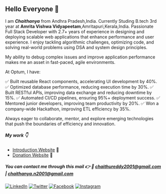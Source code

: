 ## Hello Everyone 👋
I am ***Chaithanya*** from Andhra Pradesh,India. Currently Studing B.tech 3rd year at **Amrita Vishwa Vidyapeetam**,Amritapuri,Kerala,India.
Passionate Full Stack Developer with 2.7+ years of experience in designing and deploying scalable web applications that enhance performance and user experience. I enjoy tackling algorithmic challenges, optimizing code, and solving real-world problems using DSA and system design principles. 

My ability to debug complex issues and improve application performance makes me an asset in fast-paced, agile environments.

At Optum, I have:

✅ Built reusable React components, accelerating UI development by 40%.
✅ Optimized database performance, reducing execution time by 30%.
✅ Built RESTful APIs, improving data exchange and reducing downtime by 15%.
✅ Automated CI/CD pipelines, ensuring 95%+ deployment success.
✅ Mentored junior developers, improving team productivity by 20%.
✅ Won a company-wide Hackathon, improving ETL efficiency by 35%.

Always eager to collaborate, mentor, and explore emerging technologies that push the boundaries of efficiency and innovation.


##### My work :point_down:

* [Introduction Website](https://chaithanyareddy123.github.io/Intro/) :sparkling_heart:
* [Donation Website](https://4-the-children.000webhostapp.com/) :pray:

##### You can contact me through this mail :point_right: :e-mail: <chaithureddy2001@gmail.com> | <chaithanya.n2001@gmail.com>

[![LinkedIn][1.1]][1]
[![Twitter][2.1]][2]
[![Facebook][3.1]][3]
[![Instagram][4.1]][4]

[1.1]: https://www.iconfinder.com/data/icons/social-media-circle-7/512/Circled_Linkedin_svg-32.png
[2.1]: https://www.iconfinder.com/data/icons/social-media-circle-7/512/Circled_Twitter_svg-32.png
[3.1]: https://www.iconfinder.com/data/icons/social-media-circle-7/512/Circled_Facebook_svg-32.png
[4.1]: https://www.iconfinder.com/data/icons/social-media-circle-7/512/Circled_Instagram_svg-32.png

[1]: https://www.linkedin.com/in/chaithanya-n-b86764191/
[2]: https://twitter.com/nchAAithu7
[3]: https://www.facebook.com/ChAAithu/
[4]: https://www.instagram.com/chaithu_reddy_07/?hl=en



<!--
**ChaithanyaReddy123/ChaithanyaReddy123** is a ✨ _special_ ✨ repository because its `README.md` (this file) appears on your GitHub profile.

Here are some ideas to get you started:

- 🔭 I’m currently working on ...
- 🌱 I’m currently learning ...
- 👯 I’m looking to collaborate on ...
- 🤔 I’m looking for help with ...
- 💬 Ask me about ...
- 📫 How to reach me: ...
- 😄 Pronouns: ...
- ⚡ Fun fact: ...
-->
